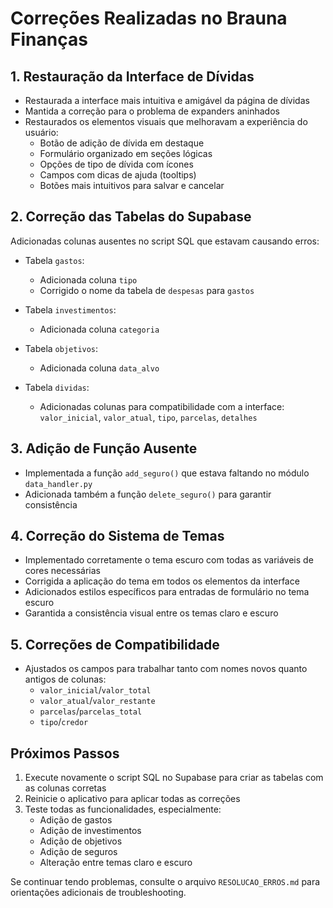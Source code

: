 # Correções Realizadas no Brauna Finanças

## 1. Restauração da Interface de Dívidas
- Restaurada a interface mais intuitiva e amigável da página de dívidas
- Mantida a correção para o problema de expanders aninhados
- Restaurados os elementos visuais que melhoravam a experiência do usuário:
  - Botão de adição de dívida em destaque
  - Formulário organizado em seções lógicas
  - Opções de tipo de dívida com ícones
  - Campos com dicas de ajuda (tooltips)
  - Botões mais intuitivos para salvar e cancelar

## 2. Correção das Tabelas do Supabase
Adicionadas colunas ausentes no script SQL que estavam causando erros:

- Tabela `gastos`: 
  - Adicionada coluna `tipo`
  - Corrigido o nome da tabela de `despesas` para `gastos`

- Tabela `investimentos`: 
  - Adicionada coluna `categoria`

- Tabela `objetivos`: 
  - Adicionada coluna `data_alvo`

- Tabela `dividas`: 
  - Adicionadas colunas para compatibilidade com a interface: `valor_inicial`, `valor_atual`, `tipo`, `parcelas`, `detalhes`

## 3. Adição de Função Ausente
- Implementada a função `add_seguro()` que estava faltando no módulo `data_handler.py`
- Adicionada também a função `delete_seguro()` para garantir consistência

## 4. Correção do Sistema de Temas
- Implementado corretamente o tema escuro com todas as variáveis de cores necessárias
- Corrigida a aplicação do tema em todos os elementos da interface
- Adicionados estilos específicos para entradas de formulário no tema escuro
- Garantida a consistência visual entre os temas claro e escuro

## 5. Correções de Compatibilidade
- Ajustados os campos para trabalhar tanto com nomes novos quanto antigos de colunas:
  - `valor_inicial`/`valor_total`
  - `valor_atual`/`valor_restante`
  - `parcelas`/`parcelas_total`
  - `tipo`/`credor`

## Próximos Passos
1. Execute novamente o script SQL no Supabase para criar as tabelas com as colunas corretas
2. Reinicie o aplicativo para aplicar todas as correções
3. Teste todas as funcionalidades, especialmente:
   - Adição de gastos
   - Adição de investimentos
   - Adição de objetivos
   - Adição de seguros
   - Alteração entre temas claro e escuro

Se continuar tendo problemas, consulte o arquivo `RESOLUCAO_ERROS.md` para orientações adicionais de troubleshooting. 
